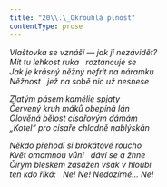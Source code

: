 ```yaml
---
title: "20\\.\_Okrouhlá plnost"
contentType: prose
---
```


_Vlaštovka se vznáší — jak jí nezávidět?  
Mít tu lehkost ruka   roztancuje se  
Jak je krásný něžný nefrit na náramku  
Něžnost   jež na sobě nic už nesnese_

  

_Zlatým pásem kamélie spjaty  
Červený kruh máků obepíná lán  
Olověná bělost císařovým dámám  
„Kotel“ pro císaře chladně nablýskán_

  

_Někdo přehodí si brokátové roucho  
Květ omamnou vůní   dáví se a žhne  
Čirým bleskem zasažen však v hloubi  
ten kdo říká:   Ne! Ne! Nedozírné… Ne!_
